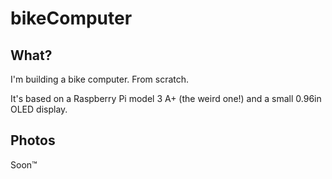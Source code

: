 # bikeComputer

## What?

I'm building a bike computer. From scratch.

It's based on a Raspberry Pi model 3 A+ (the weird one!) and a small 0.96in OLED display.

## Photos

Soon™